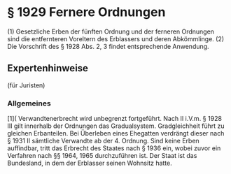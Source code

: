 # § 1929 Fernere Ordnungen
(1) Gesetzliche Erben der fünften Ordnung und der ferneren Ordnungen sind die entfernteren Voreltern des Erblassers und deren Abkömmlinge.
(2) Die Vorschrift des § 1928 Abs. 2, 3 findet entsprechende Anwendung.
## Expertenhinweise
(für Juristen)
### Allgemeines
[1]( Verwandtenerbrecht wird unbegrenzt fortgeführt. Nach II i.V.m. § 1928 III gilt innerhalb der Ordnungen das Gradualsystem. Gradgleichheit führt zu gleichen Erbanteilen. Bei Überleben eines Ehegatten verdrängt dieser nach § 1931 II sämtliche Verwandte ab der 4. Ordnung. Sind keine Erben auffindbar, tritt das Erbrecht des Staates nach § 1936 ein, wobei zuvor ein Verfahren nach §§ 1964, 1965 durchzuführen ist. Der Staat ist das Bundesland, in dem der Erblasser seinen Wohnsitz hatte.